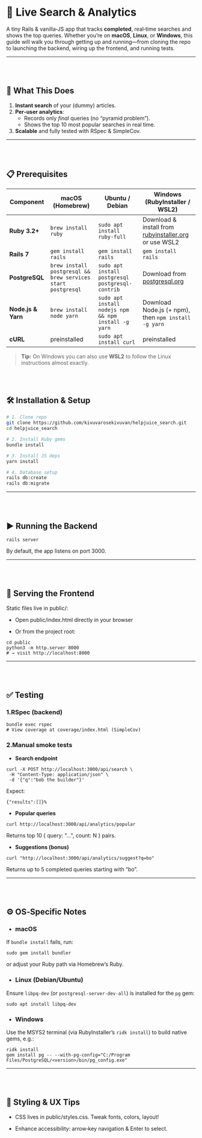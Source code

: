 # 🚀 Live Search & Analytics

A tiny Rails & vanilla‑JS app that tracks **completed**, real‑time searches and shows the top queries.
Whether you’re on **macOS**, **Linux**, or **Windows**, this guide will walk you through getting up and running—from cloning the repo to launching the backend, wiring up the frontend, and running tests.

---
&nbsp;
<br><br>

## 🎯 What This Does

1. **Instant search** of your (dummy) articles.
2. **Per‑user analytics**:
   - Records only _final_ queries (no “pyramid problem”).
   - Shows the top 10 most popular searches in real time.
3. **Scalable** and fully tested with RSpec & SimpleCov.

---
&nbsp;
<br><br>


## 📋 Prerequisites

| Component        | macOS (Homebrew)                                                    | Ubuntu / Debian                                   | Windows (RubyInstaller / WSL2)                         |
| ---------------- | ------------------------------------------------------------------- | ------------------------------------------------- | ------------------------------------------------------ |
| **Ruby 3.2+**    | `brew install ruby`                                                 | `sudo apt install ruby-full`                      | Download & install from [rubyinstaller.org](https://rubyinstaller.org) or use WSL2 |
| **Rails 7**      | `gem install rails`                                                 | `gem install rails`                               | `gem install rails`                                    |
| **PostgreSQL**   | `brew install postgresql && brew services start postgresql`         | `sudo apt install postgresql postgresql-contrib`  | Download from [postgresql.org](https://www.postgresql.org/download/windows/) |
| **Node.js & Yarn** | `brew install node yarn`                                          | `sudo apt install nodejs npm && npm install -g yarn` | Download Node.js (+ npm), then `npm install -g yarn`    |
| **cURL**         | preinstalled                                                        | `sudo apt install curl`                           | preinstalled                                           |

> **Tip:** On Windows you can also use **WSL2** to follow the Linux instructions almost exactly.

&nbsp;
<br><br>


## 🛠️ Installation & Setup

```bash
# 1. Clone repo
git clone https://github.com/kivuvarosekivuvan/helpjuice_search.git
cd helpjuice_search

# 2. Install Ruby gems
bundle install

# 3. Install JS deps
yarn install

# 4. Database setup
rails db:create
rails db:migrate
```
---
&nbsp;
<br><br>


## ▶️ Running the Backend

```
rails server
```
By default, the app listens on port 3000.

---
&nbsp;
<br><br>

## 🎨 Serving the Frontend
Static files live in public/:

 - Open public/index.html directly in your browser

 - Or from the project root:
 ```
 cd public
python3 -m http.server 8000
# → visit http://localhost:8000
```


---
&nbsp;
<br><br>

## ✅ Testing
### 1.**RSpec (backend)**
```
bundle exec rspec
# View coverage at coverage/index.html (SimpleCov)

```
### 2.**Manual smoke tests**
- **Search endpoint**
 ```
curl -X POST http://localhost:3000/api/search \
  -H "Content-Type: application/json" \
  -d '{"q":"bob the builder"}'

 ```
 Expect:
```
{"results":[]}%
```

- **Popular queries**
```
curl http://localhost:3000/api/analytics/popular

```
Returns top 10 { query: "...", count: N } pairs.

- **Suggestions (bonus)**
```
curl "http://localhost:3000/api/analytics/suggest?q=bo"
```
Returns up to 5 completed queries starting with “bo”.


---
&nbsp;
<br><br>


## ⚙️ OS‑Specific Notes
- ### **macOS**
If `bundle install` fails, run:
```
sudo gem install bundler
```
or adjust your Ruby path via Homebrew’s Ruby.



- ### **Linux (Debian/Ubuntu)**
Ensure `libpq-dev` (or `postgresql-server-dev-all`) is installed for the `pg` gem:
```
sudo apt install libpq-dev
```

- ### **Windows**
Use the MSYS2 terminal (via RubyInstaller’s `ridk install`) to build native gems, e.g.:

```
ridk install
gem install pg -- --with-pg-config="C:/Program Files/PostgreSQL/<version>/bin/pg_config.exe"
```

---
&nbsp;
<br><br>

## 🎨 Styling & UX Tips

- CSS lives in public/styles.css. Tweak fonts, colors, layout!

- Enhance accessibility: arrow‑key navigation & Enter to select.




